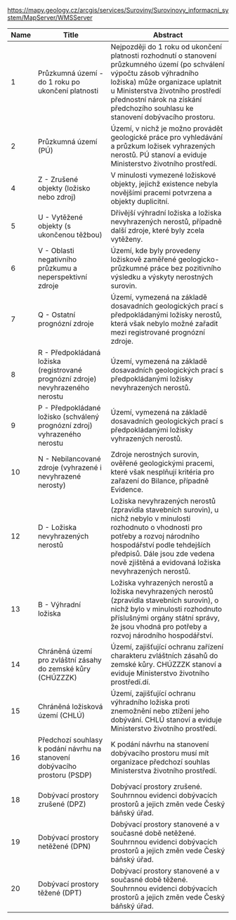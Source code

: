 https://mapy.geology.cz/arcgis/services/Suroviny/Surovinovy_informacni_system/MapServer/WMSServer

|Name|Title|Abstract|
|--|--|--|
|1|Průzkumná území - do 1 roku po ukončení platnosti|Nejpozději do 1 roku od ukončení platnosti rozhodnutí o stanovení průzkumného území (po schválení výpočtu zásob výhradního ložiska) může organizace uplatnit u Ministerstva životního prostředí  přednostní nárok  na získání předchozího souhlasu ke stanovení dobývacího prostoru.|
|2|Průzkumná území (PÚ)|Území, v nichž je možno provádět geologické práce pro vyhledávání a průzkum ložisek vyhrazených nerostů. PÚ stanoví a eviduje Ministerstvo životního prostředí.|
|4|Z - Zrušené objekty (ložisko nebo zdroj)|V minulosti vymezené ložiskové objekty, jejichž existence nebyla novějšími pracemi potvrzena a objekty duplicitní.|
|5|U - Vytěžené objekty (s ukončenou těžbou)|Dřívější výhradní ložiska a ložiska nevyhrazených nerostů, případně další zdroje, které byly zcela vytěženy.|
|6|V - Oblasti negativního průzkumu a neperspektivní zdroje|Území, kde byly provedeny ložiskově zaměřené geologicko-průzkumné práce bez pozitivního výsledku a výskyty nerostných surovin.|
|7|Q - Ostatní prognózní zdroje|Území, vymezená na základě dosavadních geologických prací s předpokládanými ložisky nerostů, která však nebylo možné zařadit mezi registrované prognózní zdroje.|
|8|R - Předpokládaná ložiska (registrované prognózní zdroje) nevyhrazeného nerostu|Území, vymezená na základě dosavadních geologických prací s předpokládanými ložisky nevyhrazených nerostů.|
|9|P - Předpokládané ložisko (schválený prognózní zdroj) vyhrazeného nerostu|Území, vymezená na základě dosavadních geologických prací s předpokládanými ložisky vyhrazených nerostů.|
|10|N - Nebilancované zdroje (vyhrazené i nevyhrazené nerosty)|Zdroje nerostných surovin, ověřené geologickými pracemi, které však nesplňují kritéria pro zařazení do Bilance, případně Evidence.|
|12|D - Ložiska nevyhrazených nerostů|Ložiska nevyhrazených nerostů (zpravidla stavebních surovin), u nichž nebylo v minulosti rozhodnuto o vhodnosti pro potřeby a rozvoj národního hospodářství podle tehdejších předpisů. Dále jsou zde vedena nově zjištěná a evidovaná ložiska nevyhrazených nerostů.|
|13|B - Výhradní ložiska|Ložiska vyhrazených nerostů a ložiska nevyhrazených nerostů (zpravidla stavebních surovin), o nichž bylo v minulosti rozhodnuto příslušnými orgány státní správy, že jsou vhodná pro potřeby a rozvoj národního hospodářství.|
|14|Chráněná území pro zvláštní zásahy do zemské kůry (CHÚZZZK)|Území, zajišťující ochranu zařízení charakteru zvláštních zásahů do zemské kůry. CHÚZZZK stanoví a eviduje Ministerstvo životního prostředí.dí.|
|15|Chráněná ložisková území (CHLÚ)|Území, zajišťující ochranu výhradního ložiska proti znemožnění nebo ztížení jeho dobývání. CHLÚ stanoví a eviduje Ministerstvo životního prostředí.|
|16|Předchozí souhlasy k podání návrhu na stanovení dobývacího prostoru (PSDP)|K podání návrhu na stanovení dobývacího prostoru musí mít organizace předchozí souhlas Ministerstva životního prostředí.|
|18|Dobývací prostory zrušené (DPZ)|Dobývací prostory zrušené. Souhrnnou evidenci dobývacích prostorů a jejich změn vede Český báňský úřad.|
|19|Dobývací prostory netěžené (DPN)|Dobývací prostory stanovené a v současné době netěžené. Souhrnnou evidenci dobývacích prostorů a jejich změn vede Český báňský úřad.|
|20|Dobývací prostory těžené (DPT)|Dobývací prostory stanovené a v současné době těžené. Souhrnnou evidenci dobývacích prostorů a jejich změn vede Český báňský úřad.|
